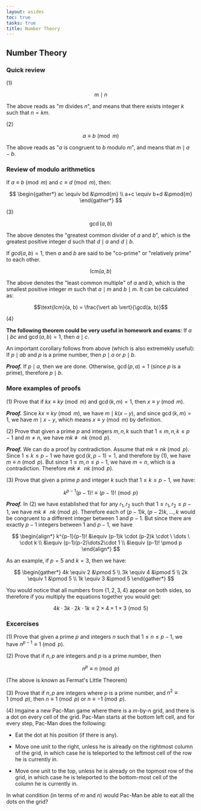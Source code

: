 ```yaml
---
layout: asides
toc: true
tasks: true
title: Number Theory
---
```


## Number Theory

### Quick review

(1)

$$m \mid n$$

The above reads as "$m$ divides $n$", and means that there exists integer $k$ such that $n = km$.

(2)

$$a \equiv b \pmod{m}$$

The above reads as "$a$ is congruent to $b$ modulo $m$", and means that $m \mid a - b$.

### Review of modulo arithmetics

If $a \equiv b \pmod{m}$ and $c \equiv d \pmod{m}$, then:

$$
\begin{gather*}
   ac \equiv bd &\pmod{m} \\
   a+c \equiv b+d &\pmod{m}
\end{gather*}
$$

(3)

$$\gcd(a, b)$$

The above denotes the "greatest common divider of $a$ and $b$", which is the greatest positive integer $d$ such that $d \mid a$ and $d \mid b$.

If $gcd(a, b)=1$, then $a$ and $b$ are said to be "co-prime" or "relatively prime" to each other.

$$\text{lcm}(a, b)$$

The above denotes the "least common multiple" of $a$ and $b$, which is the smallest positive integer $m$ such that $a \mid m$ and $b \mid m$. It can be calculated as:

$$\text{lcm}(a, b) = \frac{\vert ab \vert}{\gcd(a, b)}$$

(4)

**The following theorem could be very useful in homework and exams**: If $a \mid bc$ and $\gcd(a, b)=1$, then $a \mid c$.

An important corollary follows from above (which is also extremekly useful): If $p \mid ab$ and $p$ is a prime number, then $p \mid a$ or $p \mid b$.

***Proof.*** If $p \mid a$, then we are done. Otherwise, $\gcd(p, a)=1$ (since $p$ is a prime), therefore $p \mid b$.



### More examples of proofs

(1) Prove that if $kx \equiv ky \pmod m$ and $\gcd(k, m)=1$, then $x \equiv y \pmod{m}$.

***Proof.*** Since $kx \equiv ky \pmod m$, we have $m \mid k(x-y)$, and since $\gcd(k, m)=1$, we have $m \mid x-y$, which means $x \equiv y \pmod{m}$ by definition.

(2) Prove that given a prime $p$ and integers $m, n, k$ such that $1 \leq m, n, k \leq p-1$ and $m \neq n$, we have $mk \not\equiv nk \pmod{p}$.

***Proof.*** We can do a proof by contradiction. Assume that $mk \equiv nk \pmod p$. Since $1 \leq k \leq p-1$ we have $\gcd(k, p-1)=1$, and therefore by (1), we have $m \equiv n \pmod p$. But since $1 \leq m, n \leq p-1$, we have $m = n$, which is a contradiction. Therefore $mk \not\equiv nk \pmod{p}$.

(3) Prove that given a prime $p$ and integer $k$ such that $1 \leq k \leq p-1$, we have:

$$k^{p-1}(p-1)! \equiv (p-1)! \pmod p$$

***Proof.*** In (2) we have established that for any $r_1, r_2$ such that $1 \leq r_1, r_2 \leq p - 1$, we have $mk \not\equiv nk \pmod{p}$. Therefore each of $(p-1)k, (p-2)k, \dots, k$ would be congruent to a different integer between $1$ and $p-1$. But since there are exactly $p-1$ integers between $1$ and $p-1$, we have 

$$
\begin{align*}
k^{p-1}(p-1)! &\equiv (p-1)k \cdot (p-2)k \cdot \ \dots \ \cdot k \\
&\equiv (p-1)(p-2)\dots2\cdot 1 \\
&\equiv (p-1)!  \pmod p
\end{align*}
$$

As an example, if $p=5$ and $k=3$, then we have:

$$
\begin{gather*}
4k \equiv 2 &\pmod 5 \\
3k \equiv 4 &\pmod 5 \\
2k \equiv 1 &\pmod 5 \\
1k \equiv 3 &\pmod 5
\end{gather*}
$$

You would notice that all numbers from $\{1, 2, 3, 4\}$ appear on both sides, so therefore if you multiply the equations together you would get:

$$4k \cdot 3k \cdot 2k \cdot 1k \equiv 2\times 4 \times 1\times 3 \pmod 5$$

### Excercises

(1) Prove that given a prime $p$ and integers $n$ such that $1 \leq n \leq p-1$, we have $n^{p-1} \equiv 1 \pmod{p}$.


(2) Prove that if $n, p$ are integers and $p$ is a prime number, then

$$n^p \equiv n \pmod{p}$$

(The above is known as Fermat's Little Theorem)

(3) Prove that if $n, p$ are integers where $p$ is a prime number, and $n^2 \equiv 1 \pmod{p}$, then $n \equiv 1\pmod{p}$ or $n \equiv -1\pmod{p}$.

(4) Imgaine a new Pac-Man game where there is a $m$-by-$n$ grid, and there is a dot on every cell of the grid. Pac-Man starts at the bottom left cell, and for every step, Pac-Man does the following:

* Eat the dot at his position (if there is any).

* Move one unit to the right, unless he is already on the rightmost column of the grid, in which case he is teleported to the leftmost cell of the row he is currently in.

* Move one unit to the top, unless he is already on the topmost row of the grid, in which case he is teleported to the bottom-most cell of the column he is currently in.

In what condition (in terms of $m$ and $n$) would Pac-Man be able to eat all the dots on the grid?